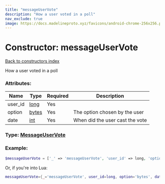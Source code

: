 ```yaml
---
title: "messageUserVote"
description: "How a user voted in a poll"
nav_exclude: true
image: https://docs.madelineproto.xyz/favicons/android-chrome-256x256.png
---
```

# Constructor: messageUserVote  
[Back to constructors index](index.md)



How a user voted in a poll

### Attributes:

| Name     |    Type       | Required | Description |
|----------|---------------|----------|-------------|
|user\_id|[long](../types/long.md) | Yes|
|option|[bytes](../types/bytes.md) | Yes|The option chosen by the user|
|date|[int](../types/int.md) | Yes|When did the user cast the vote|



### Type: [MessageUserVote](../types/MessageUserVote.md)


### Example:

```php
$messageUserVote = ['_' => 'messageUserVote', 'user_id' => long, 'option' => 'bytes', 'date' => int];
```  


Or, if you're into Lua:

```lua
messageUserVote={_='messageUserVote', user_id=long, option='bytes', date=int}

```


